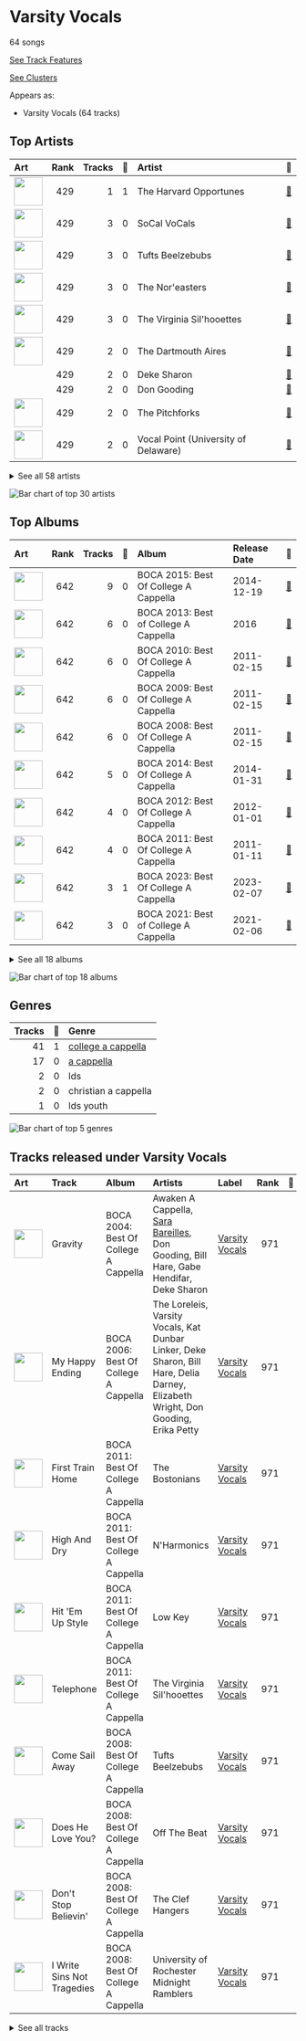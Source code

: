 # Varsity Vocals

64 songs

[See Track Features](audio_features.md)

[See Clusters](clusters/overview.md)

Appears as:
- Varsity Vocals (64 tracks)

## Top Artists

| Art | Rank | Tracks | 💚 | Artist | 🔗 |
|:---|---:|---:|---:|:---|:---|
| <img src="https://i.scdn.co/image/ab6761610000e5eb744dc490550498271d0e13c2" alt="" width="50" /> | 429 | 1 | 1 | The Harvard Opportunes | [🔗](https://open.spotify.com/artist/2VyMwoZuuLbwsOjFVqw2O0) |
| <img src="https://i.scdn.co/image/ab6761610000e5eb78999d4b6fb0847081e2f479" alt="" width="50" /> | 429 | 3 | 0 | SoCal VoCals | [🔗](https://open.spotify.com/artist/5L30XpwHG77eWCZtelTns9) |
| <img src="https://i.scdn.co/image/ab6761610000e5eb504c57086f85855719dba0e3" alt="" width="50" /> | 429 | 3 | 0 | Tufts Beelzebubs | [🔗](https://open.spotify.com/artist/4VsNVAxuPxZrJMWE2Tprtq) |
| <img src="https://i.scdn.co/image/ab6761610000e5eb8c4a9d4a5f8004ad4d0195aa" alt="" width="50" /> | 429 | 3 | 0 | The Nor'easters | [🔗](https://open.spotify.com/artist/1aLfVgwt8eBrpvHcutWmqe) |
| <img src="https://i.scdn.co/image/ab6761610000e5eb928021b126a94af7215b7a40" alt="" width="50" /> | 429 | 3 | 0 | The Virginia Sil'hooettes | [🔗](https://open.spotify.com/artist/0LKgClZwZKGhM5BkCzjfMX) |
| <img src="https://i.scdn.co/image/ab6761610000e5eb3d31148f43345a656ba8ae76" alt="" width="50" /> | 429 | 2 | 0 | The Dartmouth Aires | [🔗](https://open.spotify.com/artist/71Cez1b1NqsxIn5u8XNiQD) |
| | 429 | 2 | 0 | Deke Sharon | [🔗](https://open.spotify.com/artist/6eWNb9yuroBpPcQ4sOkL1e) |
| | 429 | 2 | 0 | Don Gooding | [🔗](https://open.spotify.com/artist/66iv9KzffeiANddjYouG6U) |
| <img src="https://i.scdn.co/image/ab6761610000e5eb2d08d9641afbcd0d13f58127" alt="" width="50" /> | 429 | 2 | 0 | The Pitchforks | [🔗](https://open.spotify.com/artist/5IPABE7EhPLvUVsgM3dlZ8) |
| <img src="https://i.scdn.co/image/ab6761610000e5eb8be60bf944b4dfa165ed2995" alt="" width="50" /> | 429 | 2 | 0 | Vocal Point (University of Delaware) | [🔗](https://open.spotify.com/artist/4nrhXBXu7FnxWeSbB21bfk) |


<details>
<summary>See all 58 artists</summary>

| Art | Rank | Tracks | 💚 | Artist | 🔗 |
|:---|---:|---:|---:|:---|:---|
| <img src="https://i.scdn.co/image/ab6761610000e5eb935384f680f653b00bc04c26" alt="" width="50" /> | 429 | 2 | 0 | Voices in Your Head | [🔗](https://open.spotify.com/artist/44v8JgDySt9tkgfV3AWxBJ) |
| <img src="https://i.scdn.co/image/ab6761610000e5eb71d410aa92b2950f9d59e2bc" alt="" width="50" /> | 429 | 2 | 0 | University of Rochester Midnight Ramblers | [🔗](https://open.spotify.com/artist/2Tv49uvEsNJXUpuFL7HuKu) |
| <img src="https://i.scdn.co/image/ab67616d0000b2737b3ed6fdbc076e5596ffd29a" alt="" width="50" /> | 429 | 2 | 0 | Acappology | [🔗](https://open.spotify.com/artist/21v1APtcWJHRmeKdBRVbYs) |
| <img src="https://i.scdn.co/image/ab6761610000e5eb5f70c39f3f34da9f6bf9efab" alt="" width="50" /> | 429 | 2 | 0 | Tufts sQ! | [🔗](https://open.spotify.com/artist/21QIHECpmN2KwhpVhIWHpT) |
| <img src="https://i.scdn.co/image/ab6761610000e5eb24e0bff37a949b7de92aa4eb" alt="" width="50" /> | 429 | 2 | 0 | The MIT Logarhythms | [🔗](https://open.spotify.com/artist/1jz5HCLwsDkpBYz80n9wbR) |
| <img src="https://i.scdn.co/image/ab67616d0000b273c2efff2353592d5820407e14" alt="" width="50" /> | 429 | 2 | 0 | Bill Hare | [🔗](https://open.spotify.com/artist/10WhKnqdsfpYWDgZhjrday) |
| <img src="https://i.scdn.co/image/ab67616d0000b27354cb8621ada914cc67f69a41" alt="" width="50" /> | 429 | 1 | 0 | Awaken A Cappella | [🔗](https://open.spotify.com/artist/7zjm9GiXJPq0z3bKETWl1N) |
| <img src="https://i.scdn.co/image/ab6761610000e5ebc42cfb7142fafbbc60fa4491" alt="" width="50" /> | 429 | 1 | 0 | Pitches & Notes | [🔗](https://open.spotify.com/artist/7l6eX8dYXjmQnfF04Sr4Vh) |
| | 429 | 1 | 0 | Delia Darney | [🔗](https://open.spotify.com/artist/7ikvHdyyUnB92bHTgFcctU) |
| | 429 | 1 | 0 | Florida State University All-Night Yahtzee | [🔗](https://open.spotify.com/artist/7hpsmZ7DZukPPg1dR2wqAy) |
| | 429 | 1 | 0 | University of Wisconsin-Madison Fundamentally Sound | [🔗](https://open.spotify.com/artist/7f7ezoLEjOp1K0qDSosU80) |
| <img src="https://i.scdn.co/image/ab6761610000e5eb21e49fe089486042eea96c11" alt="" width="50" /> | 429 | 1 | 0 | Off The Beat | [🔗](https://open.spotify.com/artist/7aCUqnLkFEQd2FPL6RK1tW) |
| <img src="https://i.scdn.co/image/ab6761610000e5ebc410278aaec9e06eef2f8cbf" alt="" width="50" /> | 429 | 1 | 0 | UGA Noteworthy | [🔗](https://open.spotify.com/artist/6MyHz1OaVtj1w2y6JTu2u5) |
| <img src="https://i.scdn.co/image/ab6761610000e5ebca07421c1f955de405f70021" alt="" width="50" /> | 429 | 1 | 0 | BYU Vocal Point | [🔗](https://open.spotify.com/artist/5zhxxb24WP6q6rbLHAn2UQ) |
| <img src="https://i.scdn.co/image/ab6761610000e5eb38fb34aecda1243390324d36" alt="" width="50" /> | 429 | 1 | 0 | The Clef Hangers | [🔗](https://open.spotify.com/artist/5wUTXZIMX0mn6MzFA13qfO) |
| <img src="https://i.scdn.co/image/ab6761610000e5ebf304b5e3a490e7a19fbcb749" alt="" width="50" /> | 429 | 1 | 0 | The Statesmen | [🔗](https://open.spotify.com/artist/5m9J0qjRMcetcTxN535NBZ) |
| <img src="https://i.scdn.co/image/ab6761610000e5ebf7f83495ac10e98072e8d6d3" alt="" width="50" /> | 429 | 1 | 0 | Dhamakapella | [🔗](https://open.spotify.com/artist/5j28H9tWwW4RlMNKyrONCV) |
| <img src="https://i.scdn.co/image/ab6761610000e5eb9f0ec2e6469f7552d8a7ea63" alt="" width="50" /> | 429 | 1 | 0 | University of Rochester YellowJackets | [🔗](https://open.spotify.com/artist/5PdBpsZXvnEbbTe1589fMO) |
| <img src="https://i.scdn.co/image/ab67616d0000b2733ffa98af2aa15cb4212e6a85" alt="" width="50" /> | 429 | 1 | 0 | The Back Row | [🔗](https://open.spotify.com/artist/5GaN9YyrJyPmJd6dALWhQh) |
| <img src="https://i.scdn.co/image/ab6761610000e5ebed12016e0eb2c7d47357c136" alt="" width="50" /> | 429 | 1 | 0 | The Harmonics | [🔗](https://open.spotify.com/artist/528Rcthd9JqtIrlbrGKNsG) |
| | 429 | 1 | 0 | Kat Dunbar Linker | [🔗](https://open.spotify.com/artist/512QZ1TM6L4uXmWCVOKHtV) |
| <img src="https://i.scdn.co/image/ab67616d0000b2739a9a592561eabf00f0a8ee4d" alt="" width="50" /> | 429 | 1 | 0 | Varsity Vocals | [🔗](https://open.spotify.com/artist/4bQp9Lm7LgRMLtqEsH3Bqf) |
| <img src="https://i.scdn.co/image/ab6761610000e5eb847c22c5a7d4683b66759a9e" alt="" width="50" /> | 429 | 1 | 0 | The Harvard-Radcliffe Veritones | [🔗](https://open.spotify.com/artist/4Zjdnr698SzQDAPMx4oxy0) |
| <img src="https://i.scdn.co/image/ab67616d0000b27355cb82b820bf54a6ed13a080" alt="" width="50" /> | 429 | 1 | 0 | Brandeis VoiceMale | [🔗](https://open.spotify.com/artist/4DsnXPBijq5tMq5zAEfF1L) |
| <img src="https://i.scdn.co/image/ab67616d0000b27363d448b5773d975d66974ce0" alt="" width="50" /> | 429 | 1 | 0 | Decadence | [🔗](https://open.spotify.com/artist/3uBUg8TtKXz6m3wY5aXa9I) |
| | 429 | 1 | 0 | Gabe Hendifar | [🔗](https://open.spotify.com/artist/3YIBM4yvZHT4lRQa14eHQh) |
| <img src="https://i.scdn.co/image/ab6761610000e5ebf3504a2a1d55d7defa6cb2bc" alt="" width="50" /> | 429 | 1 | 0 | Hullabahoos | [🔗](https://open.spotify.com/artist/3S1DEHnGNfWmamdZEyLs8I) |
| <img src="https://i.scdn.co/image/ab6761610000e5eb09d710594c22bec0264abec0" alt="" width="50" /> | 429 | 1 | 0 | Low Key | [🔗](https://open.spotify.com/artist/3QiFLZnOapcbmh1onAoNBL) |
| <img src="https://i.scdn.co/image/ab6761610000e5ebfdafe8faacce33ba647bb2ca" alt="" width="50" /> | 429 | 1 | 0 | Eight Beat Measure | [🔗](https://open.spotify.com/artist/3My1YRLewqqDXME2OkBpdZ) |
| <img src="https://i.scdn.co/image/ab6761610000e5eb949d918aab8261c4a15d3ab3" alt="" width="50" /> | 429 | 1 | 0 | The Doo Wop Shop | [🔗](https://open.spotify.com/artist/3BKvJisNneE6cOuLuBHGpC) |
| <img src="https://i.scdn.co/image/ab6761610000e5ebfac39467586b60aaebed83eb" alt="" width="50" /> | 429 | 1 | 0 | The Vassar Devils | [🔗](https://open.spotify.com/artist/31EncJhuSBcAIsZGA3G1GK) |
| <img src="https://i.scdn.co/image/ab67616d0000b2737d920cc55d75078e9dbcc809" alt="" width="50" /> | 429 | 1 | 0 | Elizabeth Wright | [🔗](https://open.spotify.com/artist/2tQ7EzEpu1KFpseMdHGSzL) |
| <img src="https://i.scdn.co/image/ab6761610000e5eb0bae7cfd3b32b10154e0b8b3" alt="" width="50" /> | 24 | 1 | 0 | [Sara Bareilles](../../artists/sara_bareilles/overview.md) | [🔗](https://open.spotify.com/artist/2Sqr0DXoaYABbjBo9HaMkM) |
| <img src="https://i.scdn.co/image/ab6761610000e5ebbd6758093c92bc8d0c21ba72" alt="" width="50" /> | 429 | 1 | 0 | Penn Masala | [🔗](https://open.spotify.com/artist/2MhJb1ljKttJewuYZTpXxr) |
| <img src="https://i.scdn.co/image/ab6761610000e5eb205fd3a3b91de152e22a7078" alt="" width="50" /> | 429 | 1 | 0 | Mixed Emotions | [🔗](https://open.spotify.com/artist/2BoHcRUfryDNxa9HQxXSpr) |
| <img src="https://i.scdn.co/image/ab6761610000e5eb6d2ff3db79aa33c9be0f2630" alt="" width="50" /> | 429 | 1 | 0 | Upper Structure | [🔗](https://open.spotify.com/artist/1tlKq97YGAGBavozMVeddE) |
| | 429 | 1 | 0 | University of Michigan G-Men | [🔗](https://open.spotify.com/artist/1jANAnjCBrwxiT4c33eeNc) |
| <img src="https://i.scdn.co/image/ab6761610000e5eb2e0ad34c3e72d947a63a60f2" alt="" width="50" /> | 429 | 1 | 0 | The Loreleis | [🔗](https://open.spotify.com/artist/1fqMjreaczGwFmdmG6AvJs) |
| <img src="https://i.scdn.co/image/ab6761610000e5eba3bc32b6443df62c9300facc" alt="" width="50" /> | 429 | 1 | 0 | Tufts Jackson Jills | [🔗](https://open.spotify.com/artist/1dUJZ0lbobmanl4W14h0a2) |
| <img src="https://i.scdn.co/image/ab6761610000e5eb3b4abc5b7195776e3137a5d3" alt="" width="50" /> | 429 | 1 | 0 | BYU Noteworthy | [🔗](https://open.spotify.com/artist/1ZknN7FbjjjMTmdU42OEeX) |
| <img src="https://i.scdn.co/image/ab67616d0000b27326f8d98a82475c320a41a919" alt="" width="50" /> | 429 | 1 | 0 | Academical Village People | [🔗](https://open.spotify.com/artist/1Vjug1h4HXCeplbouQEbV3) |
| | 429 | 1 | 0 | Erika Petty | [🔗](https://open.spotify.com/artist/15YH0MYEIRY7AmrrwfVO4W) |
| <img src="https://i.scdn.co/image/ab6761610000e5eb44b7da1ed96c2af6f91602c2" alt="" width="50" /> | 429 | 1 | 0 | The Virginia Gentlemen | [🔗](https://open.spotify.com/artist/0steWfkS4hwaErh84SlHMW) |
| <img src="https://i.scdn.co/image/ab6761610000e5eb8473502784cc95117c269f23" alt="" width="50" /> | 429 | 1 | 0 | The Bostonians | [🔗](https://open.spotify.com/artist/0gW6hG0g7pVNbHgvmYwHDl) |
| <img src="https://i.scdn.co/image/ab6761610000e5eb032f0433eca2a48c3fdfe379" alt="" width="50" /> | 429 | 1 | 0 | New Dominions | [🔗](https://open.spotify.com/artist/0PzFyYSC4Y7JarVyByrJPc) |
| <img src="https://i.scdn.co/image/ab6761610000e5eb075181955f5ee2a8606b9a95" alt="" width="50" /> | 429 | 1 | 0 | The Buffalo Chips | [🔗](https://open.spotify.com/artist/0IAZ8PiZ0KqdMd191HDJ8t) |
| <img src="https://i.scdn.co/image/ab6761610000e5ebb0f047d0539e01d8b6c71087" alt="" width="50" /> | 429 | 1 | 0 | N'Harmonics | [🔗](https://open.spotify.com/artist/02WQpZmto5LiTgoorLhpLK) |
| <img src="https://i.scdn.co/image/ab6761610000e5eb6ee54ffcf2060c2540859e9b" alt="" width="50" /> | 429 | 1 | 0 | On The Rocks | [🔗](https://open.spotify.com/artist/00IjdWQ46sSBP4gZYObAMx) |

</details>


![Bar chart of top 30 artists](../../images/labels/varsity_vocals/artists.png)

## Top Albums

| Art | Rank | Tracks | 💚 | Album | Release Date | 🔗 |
|:---|---:|---:|---:|:---|:---|:---|
| <img src="https://i.scdn.co/image/ab67616d0000b273c017a082238a2fe8dfa10419" alt="" width="50" /> | 642 | 9 | 0 | BOCA 2015: Best Of College A Cappella | 2014-12-19 | [🔗](https://open.spotify.com/album/0gyhBvJs1GiI31cMMmKLnK) |
| <img src="https://i.scdn.co/image/ab67616d0000b273b2552ca2abb53c5f153a7ff7" alt="" width="50" /> | 642 | 6 | 0 | BOCA 2013: Best of College A Cappella | 2016 | [🔗](https://open.spotify.com/album/6Pqey2mc4EWSfYNH3bifbO) |
| <img src="https://i.scdn.co/image/ab67616d0000b273ea7720f8e0ae5132dbd20303" alt="" width="50" /> | 642 | 6 | 0 | BOCA 2010: Best Of College A Cappella | 2011-02-15 | [🔗](https://open.spotify.com/album/3HSd3voAxPxS50UrfInBVJ) |
| <img src="https://i.scdn.co/image/ab67616d0000b2734b3c2c076ef820f59ba15aa0" alt="" width="50" /> | 642 | 6 | 0 | BOCA 2009: Best Of College A Cappella | 2011-02-15 | [🔗](https://open.spotify.com/album/50WaSkL4pVvz9Crsca7oNV) |
| <img src="https://i.scdn.co/image/ab67616d0000b27315a14fc8ff338e698d645406" alt="" width="50" /> | 642 | 6 | 0 | BOCA 2008: Best Of College A Cappella | 2011-02-15 | [🔗](https://open.spotify.com/album/4Z0ju0i47UZ2Y4icq2f3wZ) |
| <img src="https://i.scdn.co/image/ab67616d0000b2737b67b0ad83e8adff4608e918" alt="" width="50" /> | 642 | 5 | 0 | BOCA 2014: Best Of College A Cappella | 2014-01-31 | [🔗](https://open.spotify.com/album/7rZoAMtoZ8s5mLIlUTWgVT) |
| <img src="https://i.scdn.co/image/ab67616d0000b2732e1b50a002c25c92b5cc42de" alt="" width="50" /> | 642 | 4 | 0 | BOCA 2012: Best Of College A Cappella | 2012-01-01 | [🔗](https://open.spotify.com/album/26eCHp86K2xLQj0B7Cr8he) |
| <img src="https://i.scdn.co/image/ab67616d0000b273da81ceb610e54852e16f0e82" alt="" width="50" /> | 642 | 4 | 0 | BOCA 2011: Best Of College A Cappella | 2011-01-11 | [🔗](https://open.spotify.com/album/27d96rqnXRtmrGBGHJzPBh) |
| <img src="https://i.scdn.co/image/ab67616d0000b2739d260564eafe7ae16b22797a" alt="" width="50" /> | 642 | 3 | 1 | BOCA 2023: Best Of College A Cappella | 2023-02-07 | [🔗](https://open.spotify.com/album/25nFx7zXWcdnh8luicyh38) |
| <img src="https://i.scdn.co/image/ab67616d0000b273a271cb19e4bbf852072f0271" alt="" width="50" /> | 642 | 3 | 0 | BOCA 2021: Best of College A Cappella | 2021-02-06 | [🔗](https://open.spotify.com/album/1eKkeTIlePsRpKkQre78tT) |


<details>
<summary>See all 18 albums</summary>

| Art | Rank | Tracks | 💚 | Album | Release Date | 🔗 |
|:---|---:|---:|---:|:---|:---|:---|
| <img src="https://i.scdn.co/image/ab67616d0000b2735f80e04f0ea87267cc80ec46" alt="" width="50" /> | 642 | 3 | 0 | BOCA 2018: Best of College A Cappella | 2021-02-04 | [🔗](https://open.spotify.com/album/4F7k4viXqEAIlrB5rbAPbF) |
| <img src="https://i.scdn.co/image/ab67616d0000b2732c9bde1126c992a7140f4976" alt="" width="50" /> | 642 | 3 | 0 | BOCA 2016: Best Of College A Cappella | 2015-12-15 | [🔗](https://open.spotify.com/album/2AOr4esohQurJGXklhRH1a) |
| <img src="https://i.scdn.co/image/ab67616d0000b273acd107057c2284c39f1c3b27" alt="" width="50" /> | 642 | 1 | 0 | Best of BOCA: The First 20 Years | 2014-04-15 | [🔗](https://open.spotify.com/album/5bcLIouxn2oBiGvf4vvO6u) |
| <img src="https://i.scdn.co/image/ab67616d0000b273c4addfbacd0314054cf87bc9" alt="" width="50" /> | 642 | 1 | 0 | BOCA 2024: Best Of College A Cappella | 2024-01-26 | [🔗](https://open.spotify.com/album/3nNfjbWCSR36pGFaMJ55Wg) |
| <img src="https://i.scdn.co/image/ab67616d0000b273edc2e69064e470718ef065b7" alt="" width="50" /> | 642 | 1 | 0 | BOCA 2022: Best Of College A Cappella | 2022-04-19 | [🔗](https://open.spotify.com/album/46OQnwdqQcfiWMFBl2r3Ot) |
| <img src="https://i.scdn.co/image/ab67616d0000b2736c863f73a8ec70e519fbc808" alt="" width="50" /> | 642 | 1 | 0 | BOCA 2020: Best of College A Cappella | 2020-01-08 | [🔗](https://open.spotify.com/album/3c4vODZeeDk38CVmjbUERt) |
| <img src="https://i.scdn.co/image/ab67616d0000b27375e1cccb63989b4aa6a22cbc" alt="" width="50" /> | 642 | 1 | 0 | BOCA 2006: Best Of College A Cappella | 2006-01-01 | [🔗](https://open.spotify.com/album/3AeoTNhXFgBM7CuODGFelQ) |
| <img src="https://i.scdn.co/image/ab67616d0000b273074aa2a16488cba06eade483" alt="" width="50" /> | 642 | 1 | 0 | BOCA 2004: Best Of College A Cappella | 2004-01-01 | [🔗](https://open.spotify.com/album/5qrIP0zXoDQUSZ9l1ZaECQ) |

</details>


![Bar chart of top 18 albums](../../images/labels/varsity_vocals/albums.png)

## Genres

| Tracks | 💚 | Genre |
|---:|---:|:---|
| 41 | 1 | [college a cappella](../../genres/college_a_cappella/overview.md) |
| 17 | 0 | [a cappella](../../genres/a_cappella/overview.md) |
| 2 | 0 | lds |
| 2 | 0 | christian a cappella |
| 1 | 0 | lds youth |

![Bar chart of top 5 genres](../../images/labels/varsity_vocals/genres.png)

## Tracks released under Varsity Vocals

| Art | Track | Album | Artists | Label | Rank | 💚 | 🔗 |
|:---|:---|:---|:---|:---|---:|:---|:---|
| <img src="https://i.scdn.co/image/ab67616d0000b273074aa2a16488cba06eade483" alt="" width="50" /> | Gravity | BOCA 2004: Best Of College A Cappella | Awaken A Cappella, [Sara Bareilles](../../artists/sara_bareilles/overview.md), Don Gooding, Bill Hare, Gabe Hendifar, Deke Sharon | [Varsity Vocals](.) | 971 | | [🔗](https://open.spotify.com/track/0W94b6tM78Miftv7W5tOX2) |
| <img src="https://i.scdn.co/image/ab67616d0000b27375e1cccb63989b4aa6a22cbc" alt="" width="50" /> | My Happy Ending | BOCA 2006: Best Of College A Cappella | The Loreleis, Varsity Vocals, Kat Dunbar Linker, Deke Sharon, Bill Hare, Delia Darney, Elizabeth Wright, Don Gooding, Erika Petty | [Varsity Vocals](.) | 971 | | [🔗](https://open.spotify.com/track/7umin6cK2uTjk1BwLMKzJ9) |
| <img src="https://i.scdn.co/image/ab67616d0000b273da81ceb610e54852e16f0e82" alt="" width="50" /> | First Train Home | BOCA 2011: Best Of College A Cappella | The Bostonians | [Varsity Vocals](.) | 971 | | [🔗](https://open.spotify.com/track/1AFKgrcUEWCjMvnfhMgQAH) |
| <img src="https://i.scdn.co/image/ab67616d0000b273da81ceb610e54852e16f0e82" alt="" width="50" /> | High And Dry | BOCA 2011: Best Of College A Cappella | N'Harmonics | [Varsity Vocals](.) | 971 | | [🔗](https://open.spotify.com/track/7pjIkpcS5y38CuI4JRfJru) |
| <img src="https://i.scdn.co/image/ab67616d0000b273da81ceb610e54852e16f0e82" alt="" width="50" /> | Hit 'Em Up Style | BOCA 2011: Best Of College A Cappella | Low Key | [Varsity Vocals](.) | 971 | | [🔗](https://open.spotify.com/track/1vZFo0NkvmQPv08O4m11nU) |
| <img src="https://i.scdn.co/image/ab67616d0000b273da81ceb610e54852e16f0e82" alt="" width="50" /> | Telephone | BOCA 2011: Best Of College A Cappella | The Virginia Sil'hooettes | [Varsity Vocals](.) | 971 | | [🔗](https://open.spotify.com/track/2LlRv5v26c1wRTnJaH2P2y) |
| <img src="https://i.scdn.co/image/ab67616d0000b27315a14fc8ff338e698d645406" alt="" width="50" /> | Come Sail Away | BOCA 2008: Best Of College A Cappella | Tufts Beelzebubs | [Varsity Vocals](.) | 971 | | [🔗](https://open.spotify.com/track/4shx271boRWtwHWM2bTpGa) |
| <img src="https://i.scdn.co/image/ab67616d0000b27315a14fc8ff338e698d645406" alt="" width="50" /> | Does He Love You? | BOCA 2008: Best Of College A Cappella | Off The Beat | [Varsity Vocals](.) | 971 | | [🔗](https://open.spotify.com/track/7gMEjMeugwWUZVq0m1pTNK) |
| <img src="https://i.scdn.co/image/ab67616d0000b27315a14fc8ff338e698d645406" alt="" width="50" /> | Don't Stop Believin' | BOCA 2008: Best Of College A Cappella | The Clef Hangers | [Varsity Vocals](.) | 971 | | [🔗](https://open.spotify.com/track/3j0EShkWclou2SnCRirqbj) |
| <img src="https://i.scdn.co/image/ab67616d0000b27315a14fc8ff338e698d645406" alt="" width="50" /> | I Write Sins Not Tragedies | BOCA 2008: Best Of College A Cappella | University of Rochester Midnight Ramblers | [Varsity Vocals](.) | 971 | | [🔗](https://open.spotify.com/track/2dQ2TQVlW0SDEHp0Ew4rBr) |


<details>
<summary>See all tracks</summary>

| Art | Track | Album | Artists | Label | Rank | 💚 | 🔗 |
|:---|:---|:---|:---|:---|---:|:---|:---|
| <img src="https://i.scdn.co/image/ab67616d0000b27315a14fc8ff338e698d645406" alt="" width="50" /> | Put Your Records On | BOCA 2008: Best Of College A Cappella | Tufts sQ! | [Varsity Vocals](.) | 971 | | [🔗](https://open.spotify.com/track/3xE8DcaJYoDYMHgY9BDKdZ) |
| <img src="https://i.scdn.co/image/ab67616d0000b27315a14fc8ff338e698d645406" alt="" width="50" /> | Sexyback | BOCA 2008: Best Of College A Cappella | The Back Row | [Varsity Vocals](.) | 971 | | [🔗](https://open.spotify.com/track/6GUakxj472xSOMb7n4PmGu) |
| <img src="https://i.scdn.co/image/ab67616d0000b2734b3c2c076ef820f59ba15aa0" alt="" width="50" /> | Apologize | BOCA 2009: Best Of College A Cappella | UGA Noteworthy | [Varsity Vocals](.) | 971 | | [🔗](https://open.spotify.com/track/0XvEuKedxyyk3Q7nVjrIXJ) |
| <img src="https://i.scdn.co/image/ab67616d0000b2734b3c2c076ef820f59ba15aa0" alt="" width="50" /> | Here (In Your Arms) | BOCA 2009: Best Of College A Cappella | The MIT Logarhythms | [Varsity Vocals](.) | 971 | | [🔗](https://open.spotify.com/track/0eyAuLKMMEJRqiHFPhhFYI) |
| <img src="https://i.scdn.co/image/ab67616d0000b2734b3c2c076ef820f59ba15aa0" alt="" width="50" /> | Home | BOCA 2009: Best Of College A Cappella | The Pitchforks | [Varsity Vocals](.) | 971 | | [🔗](https://open.spotify.com/track/3NWCOrattfBSPxx6j5cGBr) |
| <img src="https://i.scdn.co/image/ab67616d0000b2734b3c2c076ef820f59ba15aa0" alt="" width="50" /> | Sound Of Silence | BOCA 2009: Best Of College A Cappella | The Harmonics | [Varsity Vocals](.) | 971 | | [🔗](https://open.spotify.com/track/7d9eTipRw0DsB2ggcecqez) |
| <img src="https://i.scdn.co/image/ab67616d0000b2734b3c2c076ef820f59ba15aa0" alt="" width="50" /> | They | BOCA 2009: Best Of College A Cappella | The Harvard-Radcliffe Veritones | [Varsity Vocals](.) | 971 | | [🔗](https://open.spotify.com/track/12RoSrRwRi85EESftOp9fh) |
| <img src="https://i.scdn.co/image/ab67616d0000b2734b3c2c076ef820f59ba15aa0" alt="" width="50" /> | Viva La Vida | BOCA 2009: Best Of College A Cappella | The Buffalo Chips | [Varsity Vocals](.) | 971 | | [🔗](https://open.spotify.com/track/3h7QyvRCvDzaq5byDWMulH) |
| <img src="https://i.scdn.co/image/ab67616d0000b273ea7720f8e0ae5132dbd20303" alt="" width="50" /> | Listen | BOCA 2010: Best Of College A Cappella | BYU Noteworthy | [Varsity Vocals](.) | 971 | | [🔗](https://open.spotify.com/track/2IdhvVi0vsa8ELKURGlMzV) |
| <img src="https://i.scdn.co/image/ab67616d0000b273ea7720f8e0ae5132dbd20303" alt="" width="50" /> | Misery Business | BOCA 2010: Best Of College A Cappella | Tufts Jackson Jills | [Varsity Vocals](.) | 971 | | [🔗](https://open.spotify.com/track/3S8HYZFYSvgpIwadfV5PX6) |
| <img src="https://i.scdn.co/image/ab67616d0000b273ea7720f8e0ae5132dbd20303" alt="" width="50" /> | Movin' On | BOCA 2010: Best Of College A Cappella | SoCal VoCals | [Varsity Vocals](.) | 971 | | [🔗](https://open.spotify.com/track/6ij7GL6J5e8l8gprJZ1sz7) |
| <img src="https://i.scdn.co/image/ab67616d0000b273ea7720f8e0ae5132dbd20303" alt="" width="50" /> | Say (All I Need) | BOCA 2010: Best Of College A Cappella | The Virginia Sil'hooettes | [Varsity Vocals](.) | 971 | | [🔗](https://open.spotify.com/track/1t9VIvxuGPM3zx7kR5CbPB) |
| <img src="https://i.scdn.co/image/ab67616d0000b273ea7720f8e0ae5132dbd20303" alt="" width="50" /> | That's What You Get | BOCA 2010: Best Of College A Cappella | Tufts sQ! | [Varsity Vocals](.) | 971 | | [🔗](https://open.spotify.com/track/3GcG8ouobilGq1eXAOEvNG) |
| <img src="https://i.scdn.co/image/ab67616d0000b273ea7720f8e0ae5132dbd20303" alt="" width="50" /> | Who Are You | BOCA 2010: Best Of College A Cappella | Tufts Beelzebubs | [Varsity Vocals](.) | 971 | | [🔗](https://open.spotify.com/track/16anMWzEl1TuW5yKtnZBd7) |
| <img src="https://i.scdn.co/image/ab67616d0000b2732e1b50a002c25c92b5cc42de" alt="" width="50" /> | Brand New Jones | BOCA 2012: Best Of College A Cappella | The Dartmouth Aires | [Varsity Vocals](.) | 971 | | [🔗](https://open.spotify.com/track/0GMJCCfFZpAw9NVnpZjJTV) |
| <img src="https://i.scdn.co/image/ab67616d0000b2732e1b50a002c25c92b5cc42de" alt="" width="50" /> | Gunpowder & Lead | BOCA 2012: Best Of College A Cappella | Acappology | [Varsity Vocals](.) | 971 | | [🔗](https://open.spotify.com/track/4VULVdHqtgipHNPFnVRQ7D) |
| <img src="https://i.scdn.co/image/ab67616d0000b2732e1b50a002c25c92b5cc42de" alt="" width="50" /> | Phoenix | BOCA 2012: Best Of College A Cappella | Brandeis VoiceMale | [Varsity Vocals](.) | 971 | | [🔗](https://open.spotify.com/track/0SD3F1HRCKtQNXy6B2zltD) |
| <img src="https://i.scdn.co/image/ab67616d0000b2732e1b50a002c25c92b5cc42de" alt="" width="50" /> | There Goes My Baby | BOCA 2012: Best Of College A Cappella | The MIT Logarhythms | [Varsity Vocals](.) | 971 | | [🔗](https://open.spotify.com/track/45TOM8ILavStTJ1G2aOo9g) |
| <img src="https://i.scdn.co/image/ab67616d0000b2737b67b0ad83e8adff4608e918" alt="" width="50" /> | Breathe Again | BOCA 2014: Best Of College A Cappella | The Statesmen | [Varsity Vocals](.) | 971 | | [🔗](https://open.spotify.com/track/5wxyJOGMdJKVRHsjCx3IOb) |
| <img src="https://i.scdn.co/image/ab67616d0000b2737b67b0ad83e8adff4608e918" alt="" width="50" /> | Domino | BOCA 2014: Best Of College A Cappella | Academical Village People | [Varsity Vocals](.) | 971 | | [🔗](https://open.spotify.com/track/3DKmS1wFIHh2fs2rLWnngc) |
| <img src="https://i.scdn.co/image/ab67616d0000b2737b67b0ad83e8adff4608e918" alt="" width="50" /> | Don't You Worry Child | BOCA 2014: Best Of College A Cappella | The Nor'easters | [Varsity Vocals](.) | 971 | | [🔗](https://open.spotify.com/track/62RQw8vUhTQ96zpoeLP1ux) |
| <img src="https://i.scdn.co/image/ab67616d0000b2737b67b0ad83e8adff4608e918" alt="" width="50" /> | Everybody Talks | BOCA 2014: Best Of College A Cappella | Tufts Beelzebubs | [Varsity Vocals](.) | 971 | | [🔗](https://open.spotify.com/track/4uJ9zT1WIdRQXY0cd71Pki) |
| <img src="https://i.scdn.co/image/ab67616d0000b2737b67b0ad83e8adff4608e918" alt="" width="50" /> | Tightrope | BOCA 2014: Best Of College A Cappella | SoCal VoCals | [Varsity Vocals](.) | 971 | | [🔗](https://open.spotify.com/track/3SVFOwTfDYsfYISonpmSJz) |
| <img src="https://i.scdn.co/image/ab67616d0000b273acd107057c2284c39f1c3b27" alt="" width="50" /> | Fireflies | Best of BOCA: The First 20 Years | University of Rochester Midnight Ramblers | [Varsity Vocals](.) | 971 | | [🔗](https://open.spotify.com/track/39g3TJTdQlakKOb1LHLkUP) |
| <img src="https://i.scdn.co/image/ab67616d0000b273c017a082238a2fe8dfa10419" alt="" width="50" /> | All of Me | BOCA 2015: Best Of College A Cappella | The Dartmouth Aires | [Varsity Vocals](.) | 971 | | [🔗](https://open.spotify.com/track/2Sur4RO7a4VVXxzfxX9bY7) |
| <img src="https://i.scdn.co/image/ab67616d0000b273c017a082238a2fe8dfa10419" alt="" width="50" /> | Chandelier | BOCA 2015: Best Of College A Cappella | New Dominions | [Varsity Vocals](.) | 971 | | [🔗](https://open.spotify.com/track/6VIwRB8pI0PgAXBwswVENi) |
| <img src="https://i.scdn.co/image/ab67616d0000b273c017a082238a2fe8dfa10419" alt="" width="50" /> | Counting Stars | BOCA 2015: Best Of College A Cappella | The Nor'easters | [Varsity Vocals](.) | 971 | | [🔗](https://open.spotify.com/track/7btsa3AD5GeGV3GJUtWhMj) |
| <img src="https://i.scdn.co/image/ab67616d0000b273c017a082238a2fe8dfa10419" alt="" width="50" /> | Eine kleine Nachtmusik | BOCA 2015: Best Of College A Cappella | BYU Vocal Point | [Varsity Vocals](.) | 971 | | [🔗](https://open.spotify.com/track/4C4waD825wsfbZfQCxMmNn) |
| <img src="https://i.scdn.co/image/ab67616d0000b273c017a082238a2fe8dfa10419" alt="" width="50" /> | Manwa Laage | BOCA 2015: Best Of College A Cappella | Penn Masala | [Varsity Vocals](.) | 971 | | [🔗](https://open.spotify.com/track/2aMMIV2pWF9S3eOQ0MFll7) |
| <img src="https://i.scdn.co/image/ab67616d0000b273c017a082238a2fe8dfa10419" alt="" width="50" /> | Problem | BOCA 2015: Best Of College A Cappella | The Virginia Gentlemen | [Varsity Vocals](.) | 971 | | [🔗](https://open.spotify.com/track/16Q8OxraSJD6JX8gnmzjTS) |
| <img src="https://i.scdn.co/image/ab67616d0000b273c017a082238a2fe8dfa10419" alt="" width="50" /> | Sweater Weather | BOCA 2015: Best Of College A Cappella | Hullabahoos | [Varsity Vocals](.) | 971 | | [🔗](https://open.spotify.com/track/1cV1Q5LrLF4NdLgp1XuRvw) |
| <img src="https://i.scdn.co/image/ab67616d0000b273c017a082238a2fe8dfa10419" alt="" width="50" /> | Talk Dirty | BOCA 2015: Best Of College A Cappella | Eight Beat Measure | [Varsity Vocals](.) | 971 | | [🔗](https://open.spotify.com/track/5lFEOhTWJbqbI0MwWhiKKk) |
| <img src="https://i.scdn.co/image/ab67616d0000b273c017a082238a2fe8dfa10419" alt="" width="50" /> | Wrecking Ball | BOCA 2015: Best Of College A Cappella | Vocal Point (University of Delaware) | [Varsity Vocals](.) | 971 | | [🔗](https://open.spotify.com/track/16FprIRs4tJd34TnnjOagK) |
| <img src="https://i.scdn.co/image/ab67616d0000b2732c9bde1126c992a7140f4976" alt="" width="50" /> | Bang Bang | BOCA 2016: Best Of College A Cappella | University of Rochester YellowJackets | [Varsity Vocals](.) | 971 | | [🔗](https://open.spotify.com/track/41O5Dh0QQF7x8djeNhCHzK) |
| <img src="https://i.scdn.co/image/ab67616d0000b2732c9bde1126c992a7140f4976" alt="" width="50" /> | Break Free | BOCA 2016: Best Of College A Cappella | Vocal Point (University of Delaware) | [Varsity Vocals](.) | 971 | | [🔗](https://open.spotify.com/track/1ytCzhV54aRqPpMMxhiQGD) |
| <img src="https://i.scdn.co/image/ab67616d0000b2732c9bde1126c992a7140f4976" alt="" width="50" /> | Skinny Love | BOCA 2016: Best Of College A Cappella | University of Michigan G-Men | [Varsity Vocals](.) | 971 | | [🔗](https://open.spotify.com/track/6PWPv9j5TcbDd9LjJC7s5W) |
| <img src="https://i.scdn.co/image/ab67616d0000b273b2552ca2abb53c5f153a7ff7" alt="" width="50" /> | Aha! | BOCA 2013: Best of College A Cappella | Florida State University All-Night Yahtzee | [Varsity Vocals](.) | 971 | | [🔗](https://open.spotify.com/track/7Lx4TW1CMmHVP5ZiNGyi9H) |
| <img src="https://i.scdn.co/image/ab67616d0000b273b2552ca2abb53c5f153a7ff7" alt="" width="50" /> | All Of The Lights | BOCA 2013: Best of College A Cappella | The Pitchforks | [Varsity Vocals](.) | 971 | | [🔗](https://open.spotify.com/track/25Cnsylo80N1bX9CzSvCaE) |
| <img src="https://i.scdn.co/image/ab67616d0000b273b2552ca2abb53c5f153a7ff7" alt="" width="50" /> | Smooth Criminal | BOCA 2013: Best of College A Cappella | University of Wisconsin-Madison Fundamentally Sound | [Varsity Vocals](.) | 971 | | [🔗](https://open.spotify.com/track/7kxwqVLwWMbkZKqm0GykBY) |
| <img src="https://i.scdn.co/image/ab67616d0000b273b2552ca2abb53c5f153a7ff7" alt="" width="50" /> | Valerie | BOCA 2013: Best of College A Cappella | Decadence | [Varsity Vocals](.) | 971 | | [🔗](https://open.spotify.com/track/18OOiO2QFVNYwixjqj1jks) |
| <img src="https://i.scdn.co/image/ab67616d0000b273b2552ca2abb53c5f153a7ff7" alt="" width="50" /> | We Found Love | BOCA 2013: Best of College A Cappella | Voices in Your Head | [Varsity Vocals](.) | 971 | | [🔗](https://open.spotify.com/track/00pw67OZKJyzydY9N2Orui) |
| <img src="https://i.scdn.co/image/ab67616d0000b273b2552ca2abb53c5f153a7ff7" alt="" width="50" /> | Woods | BOCA 2013: Best of College A Cappella | The Nor'easters | [Varsity Vocals](.) | 971 | | [🔗](https://open.spotify.com/track/2ul4oLZzBFZK2zFaS0WcJF) |
| <img src="https://i.scdn.co/image/ab67616d0000b2736c863f73a8ec70e519fbc808" alt="" width="50" /> | when the party's over | BOCA 2020: Best of College A Cappella | Mixed Emotions | [Varsity Vocals](.) | 971 | | [🔗](https://open.spotify.com/track/5eXzpI6Y9OJRfJFu9jr4q4) |
| <img src="https://i.scdn.co/image/ab67616d0000b2735f80e04f0ea87267cc80ec46" alt="" width="50" /> | Alive | BOCA 2018: Best of College A Cappella | The Vassar Devils | [Varsity Vocals](.) | 971 | | [🔗](https://open.spotify.com/track/6HhUjfh7zgH5lwPYJXCoUl) |
| <img src="https://i.scdn.co/image/ab67616d0000b2735f80e04f0ea87267cc80ec46" alt="" width="50" /> | Latch | BOCA 2018: Best of College A Cappella | Acappology | [Varsity Vocals](.) | 971 | | [🔗](https://open.spotify.com/track/4ohS1wfgFuaeePkvp0fbPL) |
| <img src="https://i.scdn.co/image/ab67616d0000b2735f80e04f0ea87267cc80ec46" alt="" width="50" /> | She Used to Be Mine | BOCA 2018: Best of College A Cappella | Upper Structure | [Varsity Vocals](.) | 971 | | [🔗](https://open.spotify.com/track/6jcJMJ6CcYPzPZ9386CJd5) |
| <img src="https://i.scdn.co/image/ab67616d0000b273a271cb19e4bbf852072f0271" alt="" width="50" /> | All Time Low | BOCA 2021: Best of College A Cappella | On The Rocks | [Varsity Vocals](.) | 971 | | [🔗](https://open.spotify.com/track/1z8D1f7Ljew7O99KMDslPS) |
| <img src="https://i.scdn.co/image/ab67616d0000b273a271cb19e4bbf852072f0271" alt="" width="50" /> | God is a Woman | BOCA 2021: Best of College A Cappella | Pitches & Notes | [Varsity Vocals](.) | 971 | | [🔗](https://open.spotify.com/track/3YL6rePe5HfzyxkJJta9CR) |
| <img src="https://i.scdn.co/image/ab67616d0000b273a271cb19e4bbf852072f0271" alt="" width="50" /> | Oops!...I Did It Again | BOCA 2021: Best of College A Cappella | The Doo Wop Shop | [Varsity Vocals](.) | 971 | | [🔗](https://open.spotify.com/track/2sigy23leJc6YIAltQadIK) |
| <img src="https://i.scdn.co/image/ab67616d0000b273edc2e69064e470718ef065b7" alt="" width="50" /> | Wolves | BOCA 2022: Best Of College A Cappella | Voices in Your Head | [Varsity Vocals](.) | 971 | | [🔗](https://open.spotify.com/track/2BA889PfgoCkKiWcUA0pQ6) |
| <img src="https://i.scdn.co/image/ab67616d0000b2739d260564eafe7ae16b22797a" alt="" width="50" /> | Honeymoon Avenue | BOCA 2023: Best Of College A Cappella | The Harvard Opportunes | [Varsity Vocals](.) | 971 | 💚 | [🔗](https://open.spotify.com/track/2DgYlBRNxfZDfSE7Cg5VeZ) |
| <img src="https://i.scdn.co/image/ab67616d0000b2739d260564eafe7ae16b22797a" alt="" width="50" /> | Levitating | BOCA 2023: Best Of College A Cappella | Dhamakapella | [Varsity Vocals](.) | 971 | | [🔗](https://open.spotify.com/track/57kC5ye6TU9t8AiHmo7e7h) |
| <img src="https://i.scdn.co/image/ab67616d0000b2739d260564eafe7ae16b22797a" alt="" width="50" /> | Stand | BOCA 2023: Best Of College A Cappella | SoCal VoCals | [Varsity Vocals](.) | 971 | | [🔗](https://open.spotify.com/track/4dXYbR5E6WBXqheezAaZFP) |
| <img src="https://i.scdn.co/image/ab67616d0000b273c4addfbacd0314054cf87bc9" alt="" width="50" /> | Holding Out for a Hero | BOCA 2024: Best Of College A Cappella | The Virginia Sil'hooettes | [Varsity Vocals](.) | 971 | | [🔗](https://open.spotify.com/track/25pR56PQJkyZKxhfx1WX60) |

</details>

